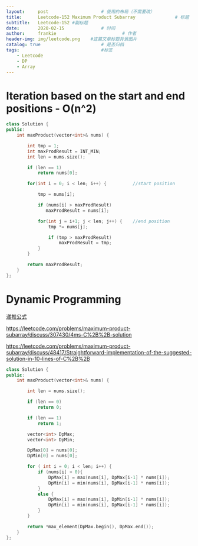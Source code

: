 ```yaml
---
layout:     post   				    # 使用的布局（不需要改）
title:      Leetcode-152 Maximum Product Subarray 				# 标题
subtitle:   Leetcode-152 #副标题
date:       2020-02-15 				# 时间
author:     frankie 						# 作者
header-img: img/leetcode.png 	#这篇文章标题背景图片
catalog: true 						# 是否归档
tags:								#标签
    - Leetcode
    - DP
    - Array
---
```


# Iteration based on the start and end positions - O(n^2)

```c++
class Solution {
public:
    int maxProduct(vector<int>& nums) {

        int tmp = 1;
        int maxProdResult = INT_MIN;
        int len = nums.size();

        if (len == 1)
            return nums[0];

        for(int i = 0; i < len; i++) {          //start position

            tmp = nums[i];

            if (nums[i] > maxProdResult)
               maxProdResult = nums[i];

            for(int j = i+1; j < len; j++) {    //end position
                tmp *= nums[j];

                if (tmp > maxProdResult)
                    maxProdResult = tmp;
            }
        }

        return maxProdResult;
    }
};
```

# Dynamic Programming

[递推公式](https://leetcode.com/problems/maximum-product-subarray/discuss/201223/python-code)

https://leetcode.com/problems/maximum-product-subarray/discuss/307430/4ms-C%2B%2B-solution

https://leetcode.com/problems/maximum-product-subarray/discuss/48417/Straightforward-implementation-of-the-suggested-solution-in-10-lines-of-C%2B%2B

```c++
class Solution {
public:
    int maxProduct(vector<int>& nums) {

        int len = nums.size();

        if (len == 0)
            return 0;

        if (len == 1)
            return 1;

        vector<int> DpMax;
        vector<int> DpMin;

        DpMax[0] = nums[0];
        DpMin[0] = nums[0];

        for ( int i = 0; i < len; i++) {
            if (nums[i] > 0){
                DpMax[i] = max(nums[i], DpMax[i-1] * nums[i]);
                DpMin[i] = min(nums[i], DpMax[i-1] * nums[i]);
            }
            else {
                DpMax[i] = max(nums[i], DpMin[i-1] * nums[i]);
                DpMin[i] = min(nums[i], DpMax[i-1] * nums[i]);
            }
        }

        return *max_element(DpMax.begin(), DpMax.end());
    }
};
```
